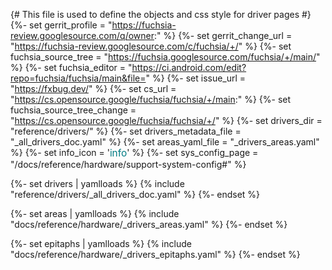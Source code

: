 {# This file is used to define the objects and css style for driver pages #}
{%- set gerrit_profile = "https://fuchsia-review.googlesource.com/q/owner:" %}
{%- set gerrit_change_url = "https://fuchsia-review.googlesource.com/c/fuchsia/+/" %}
{%- set fuchsia_source_tree = "https://fuchsia.googlesource.com/fuchsia/+/main/" %}
{%- set fuchsia_editor = "https://ci.android.com/edit?repo=fuchsia/fuchsia/main&file=" %}
{%- set issue_url = "https://fxbug.dev/" %}
{%- set cs_url = "https://cs.opensource.google/fuchsia/fuchsia/+/main:" %}
{%- set fuchsia_source_tree_change = "https://cs.opensource.google/fuchsia/fuchsia/+/" %}
{%- set drivers_dir = "reference/drivers/" %}
{%- set drivers_metadata_file = "_all_drivers_doc.yaml" %}
{%- set areas_yaml_file = "_drivers_areas.yaml" %}
{%- set info_icon = '<span class="material-icons" style="font-size: 1.1em;color:#007b83;vertical-align: top;">info</span>' %}
{%- set sys_config_page = "/docs/reference/hardware/support-system-config#" %}

{%- set drivers | yamlloads %}
{% include "reference/drivers/_all_drivers_doc.yaml" %}
{%- endset %}

{%- set areas | yamlloads %}
{% include "docs/reference/hardware/_drivers_areas.yaml" %}
{%- endset %}

{%- set epitaphs | yamlloads %}
{% include "docs/reference/hardware/_drivers_epitaphs.yaml" %}
{%- endset %}

<style>
.comma-list {
  display: inline;
  list-style: none;
  padding: 0px;
}

.comma-list li {
  display: inline;
}

.comma-list li::after {
  content: ", ";
}

.comma-list li:last-child::after {
    content: "";
}

table {
  text-overflow: ellipsis;
}


.checkbox-div {
  display:inline-block;
  padding-top: 3px;
  padding-right: 2px;
  padding-bottom: 3px;
  padding-left: 2px;
}

.checkbox-div input {
  margin-right: 1px;
  margin-left: 5px;
}

.checkbox-div input+label {
  font-size: 90%;
}

.form-checkbox button {
  font-size: 80%;
}

.col-key {
  width:1px;white-space:nowrap;
}

.note {

}
.edit-buttons {
  display:inline-block;
  width:100%;
}

.edit-buttons-left {
  float: left;
  margin-left: 20%;
}

.edit-buttons-right {
  float: right;
  margin-right: 20%;
}

.see-rfcs {
  display:inline-block;
  width:100%;
}

</style>
